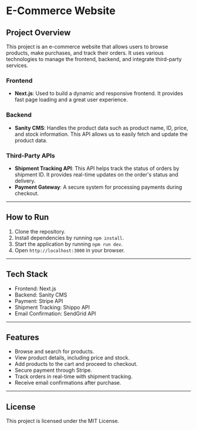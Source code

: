 # E-Commerce Website

## Project Overview

This project is an e-commerce website that allows users to browse products, make purchases, and track their orders. It uses various technologies to manage the frontend, backend, and integrate third-party services.

### Frontend

- **Next.js**: Used to build a dynamic and responsive frontend. It provides fast page loading and a great user experience.

### Backend

- **Sanity CMS**: Handles the product data such as product name, ID, price, and stock information. This API allows us to easily fetch and update the product data.

### Third-Party APIs

- **Shipment Tracking API**: This API helps track the status of orders by shipment ID. It provides real-time updates on the order's status and delivery.
- **Payment Gateway**: A secure system for processing payments during checkout.

---

## How to Run

1. Clone the repository.
2. Install dependencies by running `npm install`.
3. Start the application by running `npm run dev`.
4. Open `http://localhost:3000` in your browser.

---

## Tech Stack

- Frontend: Next.js
- Backend: Sanity CMS
- Payment: Stripe API
- Shipment Tracking: Shippo API
- Email Confirmation: SendGrid API

---

## Features

- Browse and search for products.
- View product details, including price and stock.
- Add products to the cart and proceed to checkout.
- Secure payment through Stripe.
- Track orders in real-time with shipment tracking.
- Receive email confirmations after purchase.

---

## License

This project is licensed under the MIT License.
